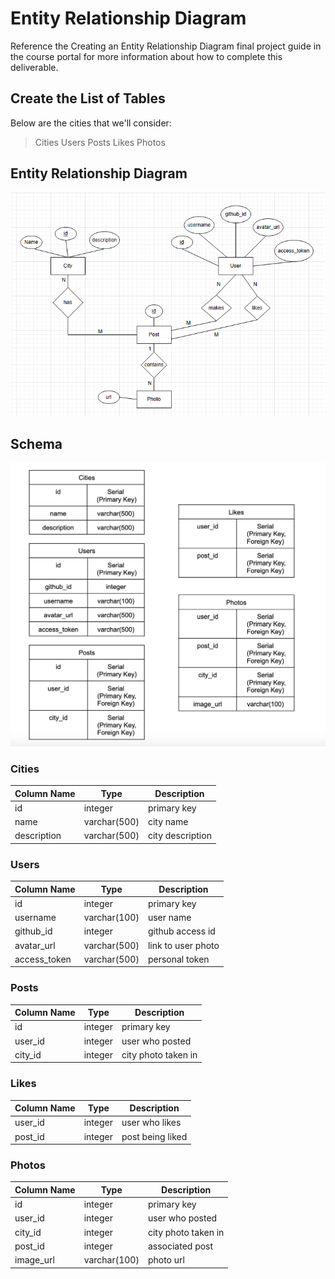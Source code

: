 # Entity Relationship Diagram

Reference the Creating an Entity Relationship Diagram final project guide in the course portal for more information about how to complete this deliverable.

## Create the List of Tables

Below are the cities that we'll consider: 
> Cities
> Users
> Posts
> Likes
> Photos

## Entity Relationship Diagram

![Alt text](../assets/Entity_Relationships.png)

## Schema

![Alt text](../assets/Database_Schema.png)

### Cities
| Column Name | Type        | Description        |
|-------------|-------------|--------------------|
| id          | integer     | primary key        |  // primary key
| name        | varchar(500)| city name          |
| description | varchar(500)| city description   |

### Users
| Column Name | Type        | Description        |  
|-------------|-------------|--------------------|
| id          | integer     | primary key        |  // primary key
| username    | varchar(100)| user name          |
| github_id   | integer     | github access id   |
| avatar_url  | varchar(500)| link to user photo |
| access_token| varchar(500)| personal token     |

### Posts
| Column Name | Type        | Description        |
|-------------|-------------|--------------------|
| id          | integer     | primary key        | // primary key
| user_id     | integer     | user who posted    | // primary key, foreign key
| city_id     | integer     | city photo taken in| // primary key, foreign key

### Likes
| Column Name | Type        | Description        |
|-------------|-------------|--------------------|
| user_id     | integer     | user who likes     | // primary key, foreign key
| post_id     | integer     | post being liked   | // primary key, foreign key

### Photos
| Column Name | Type        | Description        |
|-------------|-------------|--------------------|
| id          | integer     | primary key        | // primary key
| user_id     | integer     | user who posted    | // primary key, foreign key
| city_id     | integer     | city photo taken in| // primary key, foreign key
| post_id     | integer     | associated post    | // primary key, foreign key
| image_url   | varchar(100)| photo url          |
